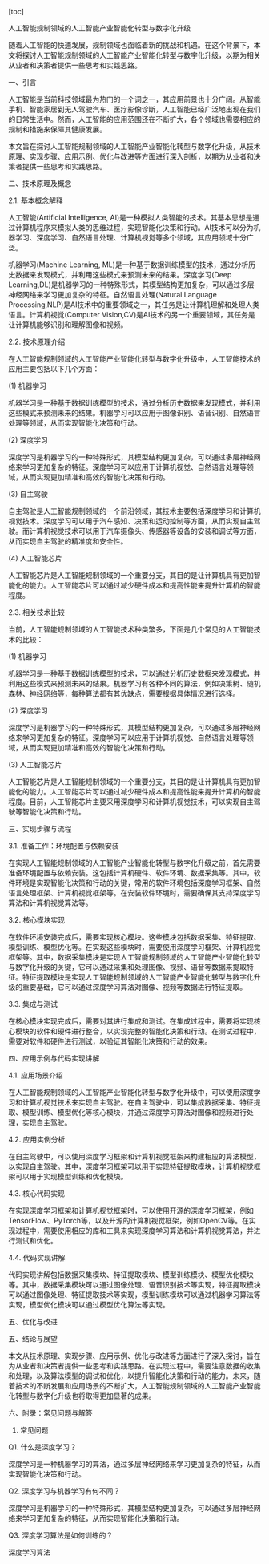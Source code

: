
[toc]                    
                
                
人工智能规制领域的人工智能产业智能化转型与数字化升级

随着人工智能的快速发展，规制领域也面临着新的挑战和机遇。在这个背景下，本文将探讨人工智能规制领域的人工智能产业智能化转型与数字化升级，以期为相关从业者和决策者提供一些思考和实践思路。

一、引言

人工智能是当前科技领域最为热门的一个词之一，其应用前景也十分广阔。从智能手机、智能家居到无人驾驶汽车、医疗影像诊断，人工智能已经广泛地出现在我们的日常生活中。然而，人工智能的应用范围还在不断扩大，各个领域也需要相应的规制和措施来保障其健康发展。

本文旨在探讨人工智能规制领域的人工智能产业智能化转型与数字化升级，从技术原理、实现步骤、应用示例、优化与改进等方面进行深入剖析，以期为从业者和决策者提供一些思考和实践思路。

二、技术原理及概念

2.1. 基本概念解释

人工智能(Artificial Intelligence, AI)是一种模拟人类智能的技术。其基本思想是通过计算机程序来模拟人类的思维过程，实现智能化决策和行动。AI技术可以分为机器学习、深度学习、自然语言处理、计算机视觉等多个领域，其应用领域十分广泛。

机器学习(Machine Learning, ML)是一种基于数据训练模型的技术，通过分析历史数据来发现模式，并利用这些模式来预测未来的结果。深度学习(Deep Learning,DL)是机器学习的一种特殊形式，其模型结构更加复杂，可以通过多层神经网络来学习更加复杂的特征。自然语言处理(Natural Language Processing,NLP)是AI技术中的重要领域之一，其任务是让计算机理解和处理人类语言。计算机视觉(Computer Vision,CV)是AI技术的另一个重要领域，其任务是让计算机能够识别和理解图像和视频。

2.2. 技术原理介绍

在人工智能规制领域的人工智能产业智能化转型与数字化升级中，人工智能技术的应用主要包括以下几个方面：

(1) 机器学习

机器学习是一种基于数据训练模型的技术，通过分析历史数据来发现模式，并利用这些模式来预测未来的结果。机器学习可以应用于图像识别、语音识别、自然语言处理等领域，从而实现智能化决策和行动。

(2) 深度学习

深度学习是机器学习的一种特殊形式，其模型结构更加复杂，可以通过多层神经网络来学习更加复杂的特征。深度学习可以应用于计算机视觉、自然语言处理等领域，从而实现更加精准和高效的智能化决策和行动。

(3) 自主驾驶

自主驾驶是人工智能规制领域的一个前沿领域，其技术主要包括深度学习和计算机视觉技术。深度学习可以用于汽车感知、决策和运动控制等方面，从而实现自主驾驶。而计算机视觉技术可以用于汽车摄像头、传感器等设备的安装和调试等方面，从而实现自主驾驶的精准度和安全性。

(4) 人工智能芯片

人工智能芯片是人工智能规制领域的一个重要分支，其目的是让计算机具有更加智能化的能力。人工智能芯片可以通过减少硬件成本和提高性能来提升计算机的智能程度。

2.3. 相关技术比较

当前，人工智能规制领域的人工智能技术种类繁多，下面是几个常见的人工智能技术的比较：

(1) 机器学习

机器学习是一种基于数据训练模型的技术，可以通过分析历史数据来发现模式，并利用这些模式来预测未来的结果。机器学习有各种不同的算法，例如决策树、随机森林、神经网络等，每种算法都有其优缺点，需要根据具体情况进行选择。

(2) 深度学习

深度学习是机器学习的一种特殊形式，其模型结构更加复杂，可以通过多层神经网络来学习更加复杂的特征。深度学习可以应用于计算机视觉、自然语言处理等领域，从而实现更加精准和高效的智能化决策和行动。

(3) 人工智能芯片

人工智能芯片是人工智能规制领域的一个重要分支，其目的是让计算机具有更加智能化的能力。人工智能芯片可以通过减少硬件成本和提高性能来提升计算机的智能程度。目前，人工智能芯片主要采用深度学习和计算机视觉技术，可以实现自主驾驶等智能化决策和行动。

三、实现步骤与流程

3.1. 准备工作：环境配置与依赖安装

在实现人工智能规制领域的人工智能产业智能化转型与数字化升级之前，首先需要准备环境配置与依赖安装。这包括计算机硬件、软件环境、数据采集等。其中，软件环境是实现智能化决策和行动的关键，常用的软件环境包括深度学习框架、自然语言处理框架、计算机视觉框架等。在安装软件环境时，需要确保其支持深度学习算法和计算机视觉算法等。

3.2. 核心模块实现

在软件环境安装完成后，需要实现核心模块。这些模块包括数据采集、特征提取、模型训练、模型优化等。在实现这些模块时，需要使用深度学习框架、计算机视觉框架等。其中，数据采集模块是实现人工智能规制领域的人工智能产业智能化转型与数字化升级的关键，它可以通过采集和处理图像、视频、语音等数据来提取特征。特征提取模块是实现人工智能规制领域的人工智能产业智能化转型与数字化升级的重要基础，它可以通过深度学习算法对图像、视频等数据进行特征提取。

3.3. 集成与测试

在核心模块实现完成后，需要对其进行集成和测试。在集成过程中，需要将实现核心模块的软件和硬件进行整合，以实现完整的智能化决策和行动。在测试过程中，需要对软件和硬件进行测试，以验证其智能化决策和行动的效果。

四、应用示例与代码实现讲解

4.1. 应用场景介绍

在人工智能规制领域的人工智能产业智能化转型与数字化升级中，可以使用深度学习和计算机视觉技术来实现自主驾驶。在自主驾驶中，可以集成数据采集、特征提取、模型训练、模型优化等核心模块，并通过深度学习算法对图像和视频进行处理，实现自主驾驶。

4.2. 应用实例分析

在自主驾驶中，可以使用深度学习框架和计算机视觉框架来构建相应的算法模型，以实现自主驾驶。其中，深度学习框架可以用于实现特征提取模块，计算机视觉框架可以用于实现模型训练和优化模块。

4.3. 核心代码实现

在实现深度学习框架和计算机视觉框架时，可以使用开源的深度学习框架，例如TensorFlow、PyTorch等，以及开源的计算机视觉框架，例如OpenCV等。在实现过程中，需要使用相应的库和工具来实现深度学习算法和计算机视觉算法，并进行测试和优化。

4.4. 代码实现讲解

代码实现讲解包括数据采集模块、特征提取模块、模型训练模块、模型优化模块等。其中，数据采集模块可以通过图像处理、语音识别技术等实现，特征提取模块可以通过图像处理、特征提取技术等实现，模型训练模块可以通过机器学习算法等实现，模型优化模块可以通过模型优化算法等实现。

五、优化与改进

五、结论与展望

本文从技术原理、实现步骤、应用示例、优化与改进等方面进行了深入探讨，旨在为从业者和决策者提供一些思考和实践思路。在实现过程中，需要注意数据的收集和处理，以及算法模型的调试和优化，以提升智能化决策和行动的能力。未来，随着技术的不断发展和应用场景的不断扩大，人工智能规制领域的人工智能产业智能化转型与数字化升级也将取得更加显著的成果。

六、附录：常见问题与解答

1. 常见问题

Q1. 什么是深度学习？

深度学习是一种机器学习的算法，通过多层神经网络来学习更加复杂的特征，从而实现智能化决策和行动。

Q2. 深度学习与机器学习有何不同？

深度学习是机器学习的一种特殊形式，其模型结构更加复杂，可以通过多层神经网络来学习更加复杂的特征，从而实现智能化决策和行动。

Q3. 深度学习算法是如何训练的？

深度学习算法

